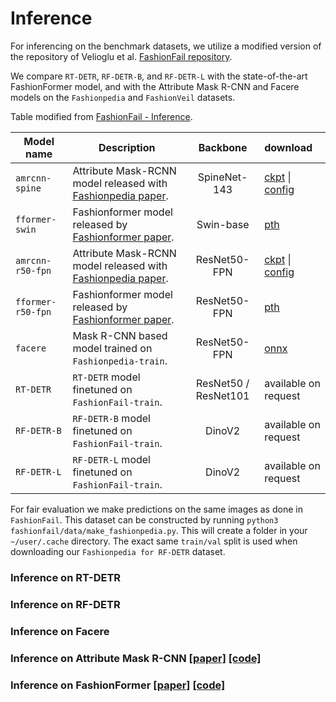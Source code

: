 # Inference

For inferencing on the benchmark datasets, we utilize a modified version of the repository of Velioglu et al. [FashionFail repository](https://github.com/rizavelioglu/fashionfail/tree/main).

We compare `RT-DETR`, `RF-DETR-B`, and `RF-DETR-L` with the state-of-the-art FashionFormer model, and with the Attribute Mask R-CNN and Facere models on the `Fashionpedia` and `FashionVeil` datasets.

Table modified from [FashionFail - Inference](https://github.com/rizavelioglu/fashionfail/blob/main/references/04_inference.md?plain=1).

| Model name        | Description                                                                 |       Backbone       | download                                                |
| ----------------- | --------------------------------------------------------------------------- | :------------------: | :------------------------------------------------------ |
| `amrcnn-spine`    | Attribute Mask-RCNN model released with [Fashionpedia paper][paper_amrcnn]. |     SpineNet-143     | [ckpt][amrcnn_spine_ckpt] \| [config][amrcnn_spine_cfg] |
| `fformer-swin`    | Fashionformer model released by [Fashionformer paper][paper_fformer].       |      Swin-base       | [pth][models_fformer]                                   |
| `amrcnn-r50-fpn`  | Attribute Mask-RCNN model released with [Fashionpedia paper][paper_amrcnn]. |     ResNet50-FPN     | [ckpt][amrcnn_r50_ckpt] \| [config][amrcnn_r50_cfg]     |
| `fformer-r50-fpn` | Fashionformer model released by [Fashionformer paper][paper_fformer].       |     ResNet50-FPN     | [pth][models_fformer]                                   |
| `facere`          | Mask R-CNN based model trained on `Fashionpedia-train`.                     |     ResNet50-FPN     | [onnx][facere_onnx]                                     |
| `RT-DETR`         | `RT-DETR` model finetuned on `FashionFail-train`.                           | ResNet50 / ResNet101 | available on request                                    |
| `RF-DETR-B`       | `RF-DETR-B` model finetuned on `FashionFail-train`.                         |        DinoV2        | available on request                                    |
| `RF-DETR-L`       | `RF-DETR-L` model finetuned on `FashionFail-train`.                         |        DinoV2        | available on request                                    |

For fair evaluation we make predictions on the same images as done in `FashionFail`.
This dataset can be constructed by running `python3 fashionfail/data/make_fashionpedia.py`.
This will create a folder in your `~/user/.cache` directory. The exact same `train/val` split is used when downloading our `Fashionpedia for RF-DETR` dataset.

### Inference on RT-DETR

### Inference on RF-DETR
### Inference on Facere
### Inference on Attribute Mask R-CNN [[paper]][paper_amrcnn] [[code]][code_amrcnn]
### Inference on FashionFormer [[paper]][paper_fformer] [[code]][code_fformer]






















[paper_fformer]: https://arxiv.org/abs/2204.04654
[code_fformer]: https://github.com/xushilin1/FashionFormer
[models_fformer]: https://1drv.ms/u/s!Ai4mxaXd6lVBcAWlLG9x3sx8cKY?e=cBZdNy
[paper_amrcnn]: https://arxiv.org/abs/2004.12276
[code_amrcnn]: https://github.com/tensorflow/tpu/tree/master/models/official/detection/projects/fashionpedia
[amrcnn_spine_ckpt]: https://storage.googleapis.com/cloud-tpu-checkpoints/detection/projects/fashionpedia/fashionpedia-spinenet-143.tar.gz
[amrcnn_spine_cfg]: https://github.com/tensorflow/tpu/blob/master/models/official/detection/projects/fashionpedia/configs/yaml/spinenet143_amrcnn.yaml
[amrcnn_r50_ckpt]: https://storage.googleapis.com/cloud-tpu-checkpoints/detection/projects/fashionpedia/fashionpedia-r50-fpn.tar.gz
[amrcnn_r50_cfg]: https://github.com/tensorflow/tpu/blob/master/models/official/detection/projects/fashionpedia/configs/yaml/r50fpn_amrcnn.yaml
[facere_onnx]: https://huggingface.co/rizavelioglu/fashionfail/resolve/main/facere_base.onnx?download=true